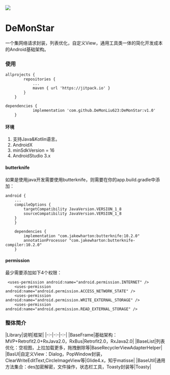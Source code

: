 [![](https://jitpack.io/v/DeMonLiu623/DeMonStar.svg)](https://jitpack.io/#DeMonLiu623/DeMonStar)

# DeMonStar

一个集网络请求封装，列表优化，自定义View，通用工具类一体的简化开发成本的Android基础架构。    

### 使用

```
allprojects {
		repositories {
			...
			maven { url 'https://jitpack.io' }
		}
	}
```

```
dependencies {
	        implementation 'com.github.DeMonLiu623:DeMonStar:v1.0'
	}
```
#### 环境
1. 支持Java&Kotlin语言。  
2. AndroidX
3. minSdkVersion = 16
4. AndroidStudio 3.x

#### butterknife

如果是使用java开发需要使用butterknife，则需要在你的app.build.gradle中添加：  

```
android {
    ...
    compileOptions {
        targetCompatibility JavaVersion.VERSION_1_8
        sourceCompatibility JavaVersion.VERSION_1_8
    }
    }
    
    dependencies {
        implementation "com.jakewharton:butterknife:10.2.0"
        annotationProcessor "com.jakewharton:butterknife-compiler:10.2.0"
    }
```

#### permission

最少需要添加如下4个权限：  
```
 <uses-permission android:name="android.permission.INTERNET" />
    <uses-permission android:name="android.permission.ACCESS_NETWORK_STATE" />
    <uses-permission android:name="android.permission.WRITE_EXTERNAL_STORAGE" />
    <uses-permission android:name="android.permission.READ_EXTERNAL_STORAGE" />
```


### 整体简介

|Library|说明|框架|
|-:-|-:-|-:-|
|BaseFrame|基础架构：MVP+Retrofit2.0+RxJava2.0，RxBus|Retrofit2.0，RxJava2.0|
|BaseList|列表优化：空视图，上拉加载更多，拖拽删除等|BaseRecyclerViewAdapterHelper|
|BasUI|自定义View：Dialog，PopWindow封装，ClearWriteEditText,CircleImageView等|Glide4.x，知乎matisse|
|BaseUtil|通用方法集合：des加密解密，文件操作，状态栏工具，Toasty封装等|Toasty|









